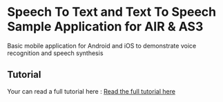 # Speech To Text and Text To Speech Sample Application for AIR & AS3
Basic mobile application for Android and iOS to demonstrate voice recognition and speech synthesis

## Tutorial
Your can read a full tutorial here :
<a href="http://fabricemontfort.com/firebase-and-as3-ep-1-init-the-project/" target="_blank">Read the full tutorial here</a>
